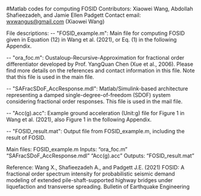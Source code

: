 #Matlab codes for computing FOSID
Contributors: Xiaowei Wang, Abdollah Shafieezadeh, and Jamie Ellen Padgett
Contact email: wxwangus@gmail.com (Xiaowei Wang)

File descriptions:
-- "FOSID_example.m": Main file for computing FOSID given in Equation (12) in Wang et al. (2021), or Eq. (1) in the following Appendix.

-- "ora_foc.m": Oustaloup-Recursive-Approximation for fractional order differentiator developed by Prof. YangQuan Chen (Xue et al., 2006). Please find more details on the references and contact information in this file. Note that this file is used in the main file.

-- "SAFracSDoF_AccResponse.mdl": Matlab/Simulink-based architecture representing a damped single-degree-of-freedom (SDOF) system considering fractional order responses. This file is used in the mail file.

-- "Acc(g).acc": Example ground acceleration (Unit:g) file for Figure 1 in Wang et al. (2021), also Figure 1 in the following Appendix.

-- "FOSID_result.mat": Output file from FOSID_example.m, including the result of FOSID.

Main files:
FOSID_example.m
	Inputs:
		“ora_foc.m”
		“SAFracSDoF_AccResponse.mdl”
		“Acc(g).acc”
	Outputs: 
		“FOSID_result.mat”

Reference:
Wang X., Shafieezadeh A., and Padgett J.E. (2021) FOSID: A fractional order spectrum intensity for probabilistic seismic demand modeling of extended pile-shaft-supported highway bridges under liquefaction and transverse spreading. Bulletin of Earthquake Engineering


